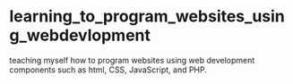# learning_to_program_websites_using_webdevlopment
teaching myself how to program websites using web development components such as html, CSS, JavaScript, and PHP. 
